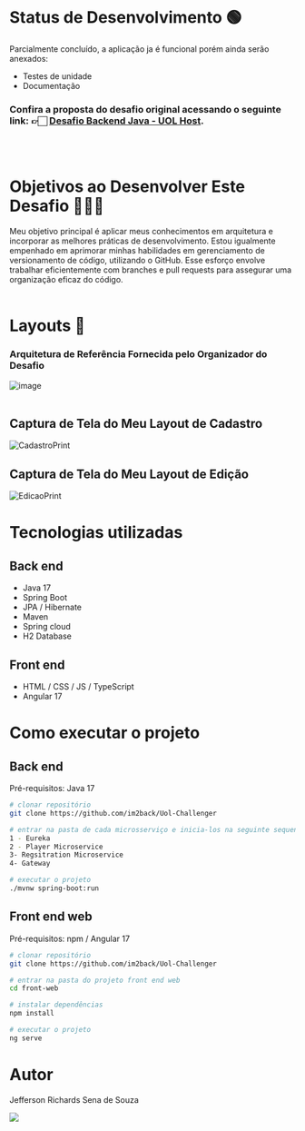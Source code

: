 # Status de Desenvolvimento 🟢 
Parcialmente concluído, a aplicação ja é funcional porém ainda serão anexados:
- Testes de unidade
- Documentação
### Confira a proposta do desafio original acessando o seguinte link: 👉🏻 <a href="https://github.com/uolhost/test-backEnd-Java">Desafio Backend Java - UOL Host</a>.
<br><br>
# Objetivos ao Desenvolver Este Desafio 🏋🏻‍♀️
Meu objetivo principal é aplicar meus conhecimentos em arquitetura e incorporar as melhores práticas de desenvolvimento. Estou igualmente empenhado em aprimorar minhas habilidades em gerenciamento de versionamento de código, utilizando o GitHub. Esse esforço envolve trabalhar eficientemente com branches e pull requests para assegurar uma organização eficaz do código.
<br><br>
# Layouts 📱
### Arquitetura de Referência Fornecida pelo Organizador do Desafio
![image](https://github.com/im2back/Uol-Challenger/assets/117541466/6843832e-bee6-4685-af40-46c561a28485)
<br><br>

## Captura de Tela do Meu Layout de Cadastro
![CadastroPrint](https://github.com/im2back/Uol-Challenger/assets/117541466/c60d31d1-4cf7-4188-986d-544e4a33d850)

## Captura de Tela do Meu Layout de Edição
![EdicaoPrint](https://github.com/im2back/Uol-Challenger/assets/117541466/c4bd720a-2a11-48f0-bc78-833119fc6fa8)


# Tecnologias utilizadas
## Back end
- Java 17
- Spring Boot
- JPA / Hibernate
- Maven
- Spring cloud
- H2 Database
## Front end
- HTML / CSS / JS / TypeScript
- Angular 17
# Como executar o projeto

## Back end
Pré-requisitos: Java 17

```bash
# clonar repositório
git clone https://github.com/im2back/Uol-Challenger

# entrar na pasta de cada microsserviço e inicia-los na seguinte sequencia :
1 - Eureka
2 - Player Microservice
3- Regsitration Microservice
4- Gateway

# executar o projeto
./mvnw spring-boot:run
```

## Front end web
Pré-requisitos: npm / Angular 17

```bash
# clonar repositório
git clone https://github.com/im2back/Uol-Challenger

# entrar na pasta do projeto front end web
cd front-web

# instalar dependências
npm install

# executar o projeto
ng serve
```

# Autor

Jefferson Richards Sena de Souza

<a href="https://www.linkedin.com/in/jefferson-richards-sena-de-souza-4110a3222/" target="_blank"><img loading="lazy" src="https://img.shields.io/badge/-LinkedIn-%230077B5?style=flat&logo=linkedin&logoColor=white" target="_blank"></a>
